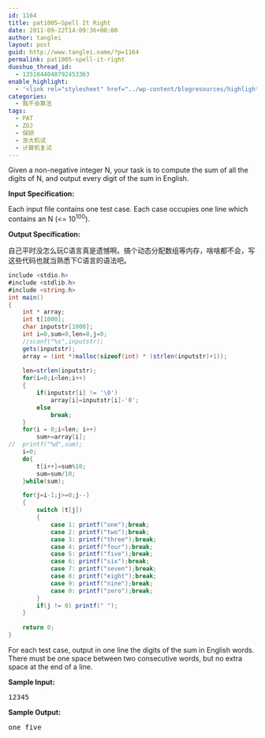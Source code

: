 ```yaml
---
id: 1164
title: pat1005—Spell It Right
date: 2011-09-22T14:09:36+00:00
author: tanglei
layout: post
guid: http://www.tanglei.name/?p=1164
permalink: pat1005-spell-it-right
duoshuo_thread_id:
  - 1351844048792453363
enable_highlight:
  - '<link rel="stylesheet" href="../wp-content/blogresources/highlightconfig/highlight.default.min.css"><script src="../wp-content/blogresources/highlightconfig/jquery-2.1.4.min.js"></script><script src="../wp-content/blogresources/highlightconfig/enable_highlight.js"></script>'
categories:
  - 我不会算法
tags:
  - PAT
  - ZOJ
  - 保研
  - 浙大机试
  - 计算机复试
---
```

Given a non-negative integer N, your task is to compute the sum of all the digits of N, and output every digit of the sum in English.

**Input Specification:**

Each input file contains one test case. Each case occupies one line which contains an N (<= 10<sup>100</sup>).

**Output Specification:**
  
自己平时没怎么玩C语言真是遗憾啊。搞个动态分配数组等内存，啥啥都不会，写这些代码也就当熟悉下C语言的语法吧。

```C#
include <stdio.h>
#include <stdlib.h>
#include <string.h>
int main()
{
	int * array;
	int t[1000];
	char inputstr[1000];
	int i=0,sum=0,len=0,j=0;
	//scanf("%s",inputstr);
	gets(inputstr);
	array = (int *)malloc(sizeof(int) * (strlen(inputstr)+1));
	
	len=strlen(inputstr);
	for(i=0;i<len;i++)
	{
		if(inputstr[i] != '\0')
			array[i]=inputstr[i]-'0';
		else
			break;
	}
	for(i = 0;i<len; i++)
		sum+=array[i];
//	printf("%d",sum);
	i=0;
	do{
		t[i++]=sum%10;
		sum=sum/10;
	}while(sum);

	for(j=i-1;j>=0;j--)
	{
		switch (t[j])
		{
			case 1: printf("one");break;
			case 2: printf("two");break;
			case 3: printf("three");break;
			case 4: printf("four");break;
			case 5: printf("five");break;
			case 6: printf("six");break;
			case 7: printf("seven");break;
			case 8: printf("eight");break;
			case 9: printf("nine");break;
			case 0: printf("zero");break;
		}
		if(j != 0) printf(" ");
	}
	
	return 0;
}
```

For each test case, output in one line the digits of the sum in English words. There must be one space between two consecutive words, but no extra space at the end of a line.

**Sample Input:**

<pre>12345</pre>

**Sample Output:**

<pre>one five</pre>
